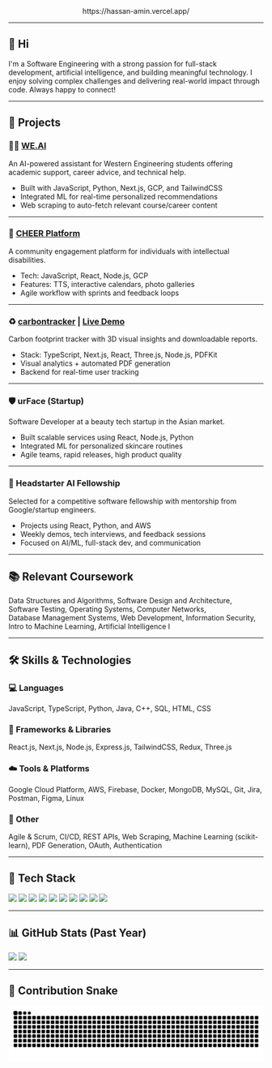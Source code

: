 <div align="center">
  https://hassan-amin.vercel.app/
</div>



---

## 👋 Hi

I'm a Software Engineering with a strong passion for full-stack development, artificial intelligence, and building meaningful technology. I enjoy solving complex challenges and delivering real-world impact through code. Always happy to connect!

---

## 📂 Projects

### 👨‍💻 [WE.AI](https://github.com/habid22/WE.AI)
An AI-powered assistant for Western Engineering students offering academic support, career advice, and technical help.

- Built with JavaScript, Python, Next.js, GCP, and TailwindCSS
- Integrated ML for real-time personalized recommendations
- Web scraping to auto-fetch relevant course/career content

---

### 🚀 [CHEER Platform](https://github.com/habid22/CHEER-Application)
A community engagement platform for individuals with intellectual disabilities.

- Tech: JavaScript, React, Node.js, GCP
- Features: TTS, interactive calendars, photo galleries
- Agile workflow with sprints and feedback loops

---

### ♻️ [carbontracker](https://github.com/habid22/carbon.io) | [Live Demo](https://urcarbontracker.vercel.app/)
Carbon footprint tracker with 3D visual insights and downloadable reports.

- Stack: TypeScript, Next.js, React, Three.js, Node.js, PDFKit
- Visual analytics + automated PDF generation
- Backend for real-time user tracking

---

### 🛡️ urFace (Startup)
Software Developer at a beauty tech startup in the Asian market.

- Built scalable services using React, Node.js, Python
- Integrated ML for personalized skincare routines
- Agile teams, rapid releases, high product quality

---

### 🤖 Headstarter AI Fellowship
Selected for a competitive software fellowship with mentorship from Google/startup engineers.

- Projects using React, Python, and AWS
- Weekly demos, tech interviews, and feedback sessions
- Focused on AI/ML, full-stack dev, and communication

---

## 📚 Relevant Coursework

Data Structures and Algorithms, Software Design and Architecture, Software Testing, Operating Systems, Computer Networks,  
Database Management Systems, Web Development, Information Security, Intro to Machine Learning, Artificial Intelligence I

---

## 🛠️ Skills & Technologies

### 💻 Languages  
JavaScript, TypeScript, Python, Java, C++, SQL, HTML, CSS

### 🔧 Frameworks & Libraries  
React.js, Next.js, Node.js, Express.js, TailwindCSS, Redux, Three.js

### ☁️ Tools & Platforms  
Google Cloud Platform, AWS, Firebase, Docker, MongoDB, MySQL, Git, Jira, Postman, Figma, Linux

### 🧠 Other  
Agile & Scrum, CI/CD, REST APIs, Web Scraping, Machine Learning (scikit-learn), PDF Generation, OAuth, Authentication

---

## 🚀 Tech Stack

<div align="left">
  <img src="https://cdn.jsdelivr.net/gh/devicons/devicon/icons/javascript/javascript-original.svg" height="30" />
  <img src="https://cdn.jsdelivr.net/gh/devicons/devicon/icons/typescript/typescript-original.svg" height="30" />
  <img src="https://cdn.jsdelivr.net/gh/devicons/devicon/icons/react/react-original.svg" height="30" />
  <img src="https://cdn.jsdelivr.net/gh/devicons/devicon/icons/nextjs/nextjs-original.svg" height="30" />
  <img src="https://cdn.jsdelivr.net/gh/devicons/devicon/icons/nodejs/nodejs-original.svg" height="30" />
  <img src="https://cdn.jsdelivr.net/gh/devicons/devicon/icons/python/python-original.svg" height="30" />
  <img src="https://cdn.jsdelivr.net/gh/devicons/devicon/icons/java/java-original.svg" height="30" />
  <img src="https://cdn.jsdelivr.net/gh/devicons/devicon/icons/cplusplus/cplusplus-original.svg" height="30" />
  <img src="https://cdn.jsdelivr.net/gh/devicons/devicon/icons/firebase/firebase-plain.svg" height="30" />
  <img src="https://cdn.jsdelivr.net/gh/devicons/devicon/icons/googlecloud/googlecloud-original.svg" height="30" />
</div>

---

## 📊 GitHub Stats (Past Year)

<div align="left">
  <img src="https://github-readme-stats.vercel.app/api?username=habid22&show_icons=true&theme=tokyonight&hide_border=false&include_all_commits=false&count_private=true" height="150" />
  <img src="https://github-readme-streak-stats.herokuapp.com/?user=habid22&theme=tokyonight&hide_border=false" height="150" />
</div>

---

## 🐍 Contribution Snake

<img src="https://raw.githubusercontent.com/habid22/habid22/output/snake.svg" alt="Snake animation" />
